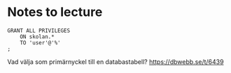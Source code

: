 Notes to lecture
========================



```
GRANT ALL PRIVILEGES
    ON skolan.*
    TO 'user'@'%'
;
```


Vad välja som primärnyckel till en databastabell?
https://dbwebb.se/t/6439
